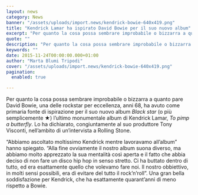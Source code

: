 ```yaml
---
layout: news
category: News
banner: "/assets/uploads/import.news/kendrick-bowie-640x419.png"
title: "Kendrick Lamar ha ispirato David Bowie per il suo nuovo album"
excerpt: "Per quanto la cosa possa sembrare improbabile o bizzarra a quanto pare David Bowie, una delle rockstar per eccellenza, anni 68, ha avuto come primaria fonte di ispirazione per il suo nuovo album Black star (o più semplicemente ★) l’ultimo monumentale album di Kendrick Lamar, To pimp a butterfly. Lo ha dichiarato, congiuntamente al suo produttore [&hellip"
quote: ""
description: "Per quanto la cosa possa sembrare improbabile o bizzarra a quanto pare David Bowie, una delle rockstar per eccellenza, anni 68, ha avuto come primaria fonte di ispirazione per il suo nuovo album Black star (o più semplicemente ★) l’ultimo monumentale album di Kendrick Lamar, To pimp a butterfly. Lo ha dichiarato, congiuntamente al suo produttore [&hellip"
keywords: ""
date: 2015-11-24T00:00:00.000+01:00
author: "Marta Blumi Tripodi"
cover: "/assets/uploads/import.news/kendrick-bowie-640x419.png"
pagination:
  enabled: true

---
```


[](https://hotmc.com/wp-content/uploads/2015/11/kendrick-bowie.png)

Per quanto la cosa possa sembrare improbabile o bizzarra a quanto pare David Bowie, una delle rockstar per eccellenza, anni 68, ha avuto come primaria fonte di ispirazione per il suo nuovo album _Black star_ (o più semplicemente ★) l’ultimo monumentale album di Kendrick Lamar, _To pimp a butterfly_. Lo ha dichiarato, congiuntamente al suo produttore Tony Visconti, nell’ambito di un’intervista a Rolling Stone.

“Abbiamo ascoltato moltissimo Kendrick mentre lavoravamo all’album” hanno spiegato. “Alla fine ovviamente il nostro album suona diverso, ma abbiamo molto apprezzato la sua mentalità così aperta e il fatto che abbia deciso di non fare un disco hip hop in senso stretto. Ci ha buttato dentro di tutto, ed era esattamente quello che volevamo fare noi. Il nostro obbiettivo, in molti sensi possibili, era di evitare del tutto il rock’n’roll”. Una gran bella soddisfazione per Kendrick, che ha esattamente quarant’anni di meno rispetto a Bowie.